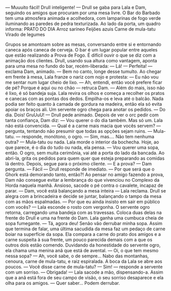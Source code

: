 

— Muuuito fácil! Drull inteligente! — Drull se gaba para Lala e Dam, seguindo os amigos que procuram por uma mesa livre. 
O Bar do Barbado tem uma atmosfera animada e acolhedora, com lamparinas de fogo verde iluminando as paredes de pedra texturizada. Ao lado da porta, um quadro informa:
PRATO DO DIA
Arroz saríneo
Feijões azuis
Carne de mula-tatu
Virado de legumes

Grupos se amontoam sobre as mesas, conversando entre si e entornando caneca após caneca de cerveja. O bar é um lugar popular entre aqueles que estão realizando a Prova de Fogo. É difícil ouvir o que se diz com a animação dos clientes. Drull, usando sua altura como vantagem, aponta para uma mesa no fundo do bar, recém-liberada:
— Lá!
— Perfeita! — exclama Dam, animado. — Bem no canto, longe desse tumulto.
Ao chegar em frente à mesa, Lala franze o nariz com nojo e protesta:
— Eu não vou me sentar num lugar cheio de lixo.
— Ah, entendi, então você prefere ficar de pé? Porque é aqui ou no chão — retruca Dam. — Além do mais, isso não é lixo, é só bandeja suja.
Lala revira os olhos e começa a recolher os pratos e canecas com as pontas dos dedos. Empilha-os e leva até o balcão. Nada podia ser feito quanto à camada de gordura na madeira, então ela só evita apoiar os braços ali.
Um servente ogro chega para anotar os pedidos.
— Do dia. Dois! GruUuU! — Drull pede animado.
Depois de ver o orc pedir com tanta confiança, Dam diz:
— Vou querer o do dia também. Mas só um.
Lala não está convencida.
— Qual é a carne mais macia que vocês servem? — pergunta, tentando não presumir que todas as opções sejam ruins.
— Mula-tatu. — responde, monótono, o ogro.
— Sim, mas…. Não tem nenhuma outra?
— Mula-tatu ou nada.
Lala morde o interior da bochecha. Hoje, ao que parece, é o dia do tudo ou nada, ela pensa.
— Vou querer uma sopa, então.
O ogro, sem muita cerimônia, vai até a porta do lado da bancada. Ao abri-la, grita os pedidos para quem quer que esteja preparando as comidas lá dentro. Depois, segue para o próximo cliente. 
— E a prova? — Dam pergunta. 
— Fácil — Drull responde de imediato.
— Por que será que o Ghork está demorando tanto, então?!
Ao pensar no amigo fazendo a prova, Dam não consegue evitar a lembrança do que vivenciou no Complexo da Horda naquela manhã. Ansioso, sacode o pé contra o cavalete, incapaz de parar. 
— Dam, você está balançando a mesa inteira — Lala reclama. 
Drull se alegra com a brincadeira e decide se juntar, balançando o tampo da mesa com as mãos espalmadas. 
— Por que eu ainda insisto em sair em público com vocês? — Lala esconde o rosto com vergonha. 
O servente ogro retorna, carregando uma bandeja com as travessas. Coloca duas delas na frente do Drull e uma na frente do Dam. Lala ganha uma cumbuca cheia de sopa fumegante. 
— Tá, agora deu! Senão vão derrubar minha sopa. 
Assim que termina de falar, uma última sacudida da mesa faz um pedaço de carne boiar na superfície da sopa. 
Ela compara a carne do prato dos amigos e a carne suspeita à sua frente, um pouco parecida demais com a que os outros dois estão comendo. Duvidando da honestidade do servente ogro, ela chama uma menina anã que está de avental. 
— Oi, o que tem mesmo nessa sopa?
— Ah, você sabe, o de sempre… Nabo das montanhas, cenoura, carne de mula-tatu, e raiz espiralada. 
A boca da Lala se abre aos poucos. 
— Você disse carne de mula-tatu?
— Sim! — responde a servente com um sorriso. 
— Obrigada! — Lala sacode a mão, dispensando-a. 
Assim que a anã está fora de seu campo de visão, o seu sorriso desaparece e ela olha para os amigos.
— Quer saber... Podem derrubar.